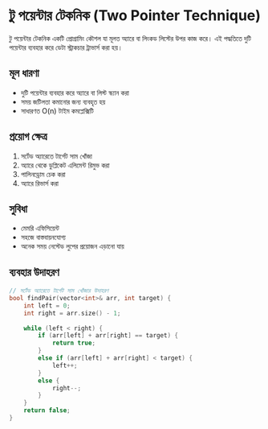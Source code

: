 # টু পয়েন্টার টেকনিক (Two Pointer Technique)

টু পয়েন্টার টেকনিক একটি প্রোগ্রামিং কৌশল যা মূলত অ্যারে বা লিংকড লিস্টের উপর কাজ করে। এই পদ্ধতিতে দুটি পয়েন্টার ব্যবহার করে ডেটা স্ট্রাকচার ট্রাভার্স করা হয়।

## মূল ধারণা

- দুটি পয়েন্টার ব্যবহার করে অ্যারে বা লিস্ট স্ক্যান করা
- সময় জটিলতা কমানোর জন্য ব্যবহৃত হয়
- সাধারণত O(n) টাইম কমপ্লেক্সিটি

## প্রয়োগ ক্ষেত্র

1. সর্টেড অ্যারেতে টার্গেট সাম খোঁজা
2. অ্যারে থেকে ডুপ্লিকেট এলিমেন্ট রিমুভ করা
3. পালিনড্রোম চেক করা
4. অ্যারে রিভার্স করা

## সুবিধা

- মেমরি এফিসিয়েন্ট
- সহজে বাস্তবায়নযোগ্য
- অনেক সময় নেস্টেড লুপের প্রয়োজন এড়ানো যায়

## ব্যবহার উদাহরণ

```cpp
// সর্টেড অ্যারেতে টার্গেট সাম খোঁজার উদাহরণ
bool findPair(vector<int>& arr, int target) {
    int left = 0;
    int right = arr.size() - 1;
    
    while (left < right) {
        if (arr[left] + arr[right] == target) {
            return true;
        }
        else if (arr[left] + arr[right] < target) {
            left++;
        }
        else {
            right--;
        }
    }
    return false;
}
```